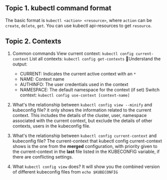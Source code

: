 ## Topic 1. kubectl command format

The basic format is `kubectl <action> <resource>`, where `action` can be `create`, `delete`, `get`. You can use kubectl api-resources to get `resource`. 

## Topic 2. Contexts

1. Common commands
View current context: `kubectl config current-context`
List all contexts: `kubectl config get-contexts`
    Understand the output: 
    - CURRENT: Indicates the current active context with an `*`
    - NAME: Context name
    - AUTHINFO: The user credentials used in the context
    - NAMESPACE: The default namespace for the context (if set)
Switch context: `kubectl config use-context [context-name]`

2. What's the relationship between `kubectl config view --minify` and kubeconfig file? 
    it only shows the information related to the current context. This includes the details of the cluster, user, namespace associated with the current context, but exclude the details of other contexts, users in the kubeconfig file.
   
3. What's the relationship between `kubectl config current-context` and kubeconfig file? 
    The current-context that kubectl config current-context shows is the one from the **merged** configuration, with priority given to the current-context in the **last** file listed in the KUBECONFIG variable, if there are conflicting settings.
    
4. What `kubectl config view` does? 
    It will show you the combined version of different kubeconfig files from `echo $KUBECONFIG`

